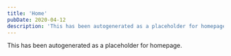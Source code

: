 ```yaml
---
title: 'Home'
pubDate: 2020-04-12
description: 'This has been autogenerated as a placeholder for homepage.'
---
```






This has been autogenerated as a placeholder for homepage.
